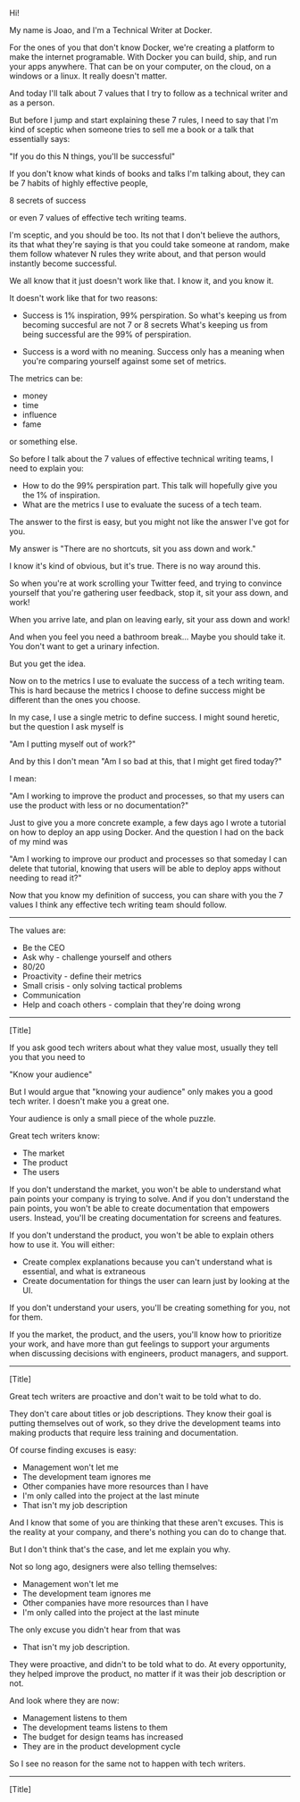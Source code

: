 Hi!

My name is Joao, and I'm a Technical Writer at Docker.

For the ones of you that don't know Docker, we're
creating a platform to make the internet programable.
With Docker you can build, ship, and run your apps anywhere.
That can be on your computer, on the cloud, on a windows or
a linux. It really doesn't matter.

And today I'll talk about 7 values that I try to follow as a
technical writer and as a person.

But before I jump and start explaining these 7 rules, I need to
say that I'm kind of sceptic when someone tries to sell me a book
or a talk that essentially says:

"If you do this N things, you'll be successful"

If you don't know what kinds of books and talks I'm
talking about, they can be
7 habits of highly effective people,

8 secrets of success

or even 7 values of effective tech writing teams.

I'm sceptic, and you should be too. Its not that I don't believe
the authors, its that what they're saying is that
you could take someone at random, make them follow whatever N
rules they write about, and that person would instantly
become successful.

We all know that it just doesn't work like that. I know it, and
you know it.

It doesn't work like that for two reasons:

- Success is 1% inspiration, 99% perspiration. So what's keeping
us from becoming succesful are not 7 or 8 secrets
What's keeping us from being successful are the 99% of perspiration.

- Success is a word with no meaning. Success only has a meaning
when you're comparing yourself against some set of metrics.

The metrics can be:
- money
- time
- influence
- fame

or something else.

So before I talk about the 7 values of effective technical writing
teams, I need to explain you:

- How to do the 99% perspiration part. This talk will hopefully
give you the 1% of inspiration.
- What are the metrics I use to evaluate the sucess of a tech
team.

The answer to the first is easy, but you might not like the
answer I've got for you.

My answer is
"There are no shortcuts, sit you ass down and work."

I know it's kind of obvious, but it's true. There is no way
around this.

So when you're at work scrolling your Twitter feed, and trying
to convince yourself that you're gathering user feedback, stop it,
sit your ass down, and work!

When you arrive late, and plan on leaving early, sit your ass
down and work!

And when you feel you need a bathroom break...
Maybe you should take it. You don't want to get a urinary
infection.

But you get the idea.

Now on to the metrics I use to evaluate the success of a tech writing
team. This is hard because the metrics I choose to
define success might be different than the ones you choose.

In my case, I use a single metric to define success. I might
sound heretic, but the question I ask myself is

"Am I putting myself out of work?"

And by this I don't mean 
"Am I so bad at this, that I might get fired today?"

I mean:

"Am I working to improve the product and processes, so that my 
users can use the product with less or no documentation?"

Just to give you a more concrete example, a few days ago I
wrote a tutorial on how to deploy an app using Docker. And
the question I had on the back of my mind was

"Am I working to improve our product and processes so that
someday I can delete that tutorial, knowing that users will be
able to deploy apps without needing to read it?"


Now that you know my definition of success, you can share with
you the 7 values I think any effective tech writing team
should follow.

------

The values are:

- Be the CEO
- Ask why - challenge yourself and others
- 80/20
- Proactivity - define their metrics
- Small crisis - only solving tactical problems
- Communication
- Help and coach others - complain that they're doing wrong

----

[Title]

If you ask good tech writers about what they value most, usually
they tell you that you need to

"Know your audience"

But I would argue that "knowing your audience" only makes you a good
tech writer. I doesn't make you a great one.

Your audience is only a small piece of the whole puzzle.

Great tech writers know:
- The market
- The product
- The users

If you don't understand the market, you won't be able to understand
what pain points your company is trying to solve.
And if you don't understand the pain points, you won't be able
to create documentation that empowers users. Instead, you'll be
creating documentation for screens and features.

If you don't understand the product, you won't be able to explain
others how to use it. You will either:
 - Create complex explanations because you can't understand what
 is essential, and what is extraneous
 - Create documentation for things the user can learn just by
 looking at the UI.

If you don't understand your users, you'll be creating something
for you, not for them.

If you the market, the product, and the users, you'll know how
to prioritize your work, and have more than gut feelings to
support your arguments when discussing decisions with engineers,
product managers, and support.

----

[Title]

Great tech writers are proactive and don't wait to be told what
to do.

They don't care about titles or job descriptions. They know their
goal is putting themselves out of work, so they drive the development
teams into making products that require less training and
documentation.

Of course finding excuses is easy:

- Management won't let me
- The development team ignores me
- Other companies have more resources than I have
- I'm only called into the project at the last minute
- That isn't my job description

And I know that some of you are thinking that these aren't
excuses. This is the reality at your company, and there's
nothing you can do to change that.

But I don't think that's the case, and let me explain you why.

Not so long ago, designers were also telling themselves:
- Management won't let me
- The development team ignores me
- Other companies have more resources than I have
- I'm only called into the project at the last minute

The only excuse you didn't hear from that was
- That isn't my job description.

They were proactive, and didn't to be told what to do. At every
opportunity, they helped improve the product, no matter if it was
their job description or not.

And look where they are now:
- Management listens to them
- The development teams listens to them
- The budget for design teams has increased
- They are in the product development cycle

So I see no reason for the same not to happen with tech writers.

----

[Title]


